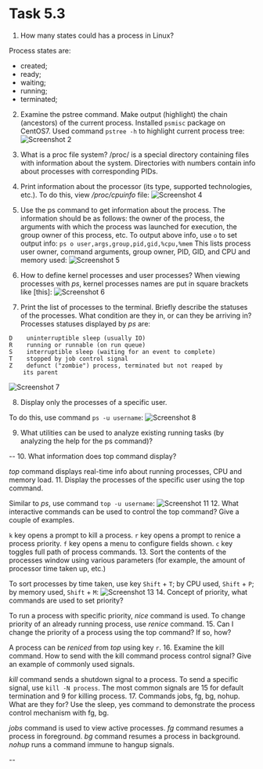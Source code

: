 # Task 5.3

1. How many states could has a process in Linux?

Process states are:

* created;
* ready;
* waiting;
* running;
* terminated;

2. Examine the pstree command. Make output (highlight) the chain (ancestors) of the current process.
Installed `psmisc` package on CentOS7. Used command `pstree -h` to highlight current process tree:
![Screenshot 2](https://github.com/alex-kay/DevOps_online_Kharkiv_2020Q42021Q1/blob/master/m5/task5.3/Screenshots/Screenshot%202021-01-27%20at%2014.17.53.jpg)

3. What is a proc file system?
/proc/ is a special directory containing files with information about the system. Directories with numbers contain info about processes with corresponding PIDs.

4. Print information about the processor (its type, supported technologies, etc.).
To do this, view */proc/cpuinfo* file:
![Screenshot 4](https://github.com/alex-kay/DevOps_online_Kharkiv_2020Q42021Q1/blob/master/m5/task5.3/Screenshots/Screenshot%202021-01-27%20at%2012.44.40.jpg)

5. Use the ps command to get information about the process. The information should be as follows: the owner of the process, the arguments with which the process was launched for execution, the group owner of this process, etc.
To output above info, use `o` to set output info:
`ps o user,args,group,pid,gid,%cpu,%mem`
This lists process user owner, command arguments, group owner, PID, GID, and CPU and memory used:
![Screenshot 5](https://github.com/alex-kay/DevOps_online_Kharkiv_2020Q42021Q1/blob/master/m5/task5.3/Screenshots/Screenshot%202021-01-27%20at%2014.33.08.jpg)

6. How to define kernel processes and user processes?
When viewing processes with *ps*, kernel processes names are put in square brackets like [this]:
![Screenshot 6](https://github.com/alex-kay/DevOps_online_Kharkiv_2020Q42021Q1/blob/master/m5/task5.3/Screenshots/Screenshot%202021-01-27%20at%2013.00.47.jpg)

7. Print the list of processes to the terminal. Briefly describe the statuses of the processes. What condition are they in, or can they be arriving in?
Processes statuses displayed by *ps* are:

```
D    uninterruptible sleep (usually IO)
R    running or runnable (on run queue)
S    interruptible sleep (waiting for an event to complete)
T    stopped by job control signal
Z    defunct ("zombie") process, terminated but not reaped by
    its parent
```

![Screenshot 7](https://github.com/alex-kay/DevOps_online_Kharkiv_2020Q42021Q1/blob/master/m5/task5.3/Screenshots/Screenshot%202021-01-27%20at%2022.01.57.jpg)

8. Display only the processes of a specific user.

To do this, use command `ps -u username`:
![Screenshot 8](https://github.com/alex-kay/DevOps_online_Kharkiv_2020Q42021Q1/blob/master/m5/task5.3/Screenshots/Screenshot%202021-01-27%20at%2021.48.26.jpg)

9.  What utilities can be used to analyze existing running tasks (by analyzing the help for the ps command)?

--
10. What information does top command display?

*top* command displays real-time info about running processes, CPU and memory load.
11. Display the processes of the specific user using the top command.

Similar to *ps*, use command `top -u username`:
![Screenshot 11](https://github.com/alex-kay/DevOps_online_Kharkiv_2020Q42021Q1/blob/master/m5/task5.3/Screenshots/Screenshot%202021-01-27%20at%2021.51.37.jpg)
12.  What interactive commands can be used to control the top command? Give a couple of examples.

`k` key opens a prompt to kill a process.
`r` key opens a prompt to renice a process priority.
`f` key opens a menu to configure fields shown.
`c` key toggles full path of process commands.
13.   Sort the contents of the processes window using various parameters (for example, the amount of processor time taken up, etc.)

To sort processes by time taken, use key `Shift` + `T`;
by CPU used, `Shift` + `P`;
by memory used, `Shift` + `M`:
![Screenshot 13](https://github.com/alex-kay/DevOps_online_Kharkiv_2020Q42021Q1/blob/master/m5/task5.3/Screenshots/Screenshot%202021-01-27%20at%2022.40.29.jpg)
14.     Concept of priority, what commands are used to set priority?

To run a process with specific priority, *nice* command is used. To change priority of an already running process, use *renice* command.
15.    Can I change the priority of a process using the top command? If so, how?

A process can be *reniced* from *top* using key `r`.
16.   Examine the kill command. How to send with the kill command
process control signal? Give an example of commonly used signals.

*kill* command sends a shutdown signal to a process. To send a specific signal, use `kill -N process`. The most common signals are 15 for default termination and 9 for killing process.
17.  Commands jobs, fg, bg, nohup. What are they for? Use the sleep, yes command to demonstrate the process control mechanism with fg, bg.

*jobs* command is used to view active processes.
*fg* command resumes a process in foreground.
*bg* command resumes a process in background.
*nohup* runs a command immune to hangup signals.

--